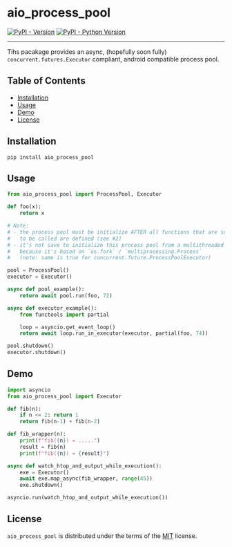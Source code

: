 # aio_process_pool

[![PyPI - Version](https://img.shields.io/pypi/v/aio_process_pool.svg)](https://pypi.org/project/aio_process_pool)
[![PyPI - Python Version](https://img.shields.io/pypi/pyversions/aio_process_pool.svg)](https://pypi.org/project/aio_process_pool)

-----

Tihs pacakage provides an async, (hopefully soon fully) `concurrent.futures.Executor` compliant, android compatible process pool.

## Table of Contents

- [Installation](#installation)
- [Usage](#usage)
- [Demo](#demo)
- [License](#license)

## Installation

```console
pip install aio_process_pool
```

## Usage

```python
from aio_process_pool import ProcessPool, Executor

def foo(x):
    return x

# Note:
# - the process pool must be initialize AFTER all functions that are supposed
#   to be called are defined (see #2)
# - it's not save to initialize this process pool from a multithreaded process
#   because it's based on `os.fork` / `multiprocessing.Process`
#   (note: same is true for concurrent.future.ProcessPoolExecutor)

pool = ProcessPool()
executor = Executor()

async def pool_example():
    return await pool.run(foo, 72)

async def executor_example():
    from functools import partial

    loop = asyncio.get_event_loop()
    return await loop.run_in_executor(executor, partial(foo, 74))

pool.shutdown()
executor.shutdown()
```

## Demo

```python
import asyncio
from aio_process_pool import Executor

def fib(n):
    if n <= 2: return 1
    return fib(n-1) + fib(n-2)

def fib_wrapper(n):
    print(f"fib({n}) = .....")
    result = fib(n)
    print(f"fib({n}) = {result}")

async def watch_htop_and_output_while_execution():
    exe = Executor()
    await exe.map_async(fib_wrapper, range(45))
    exe.shutdown()

asyncio.run(watch_htop_and_output_while_execution())
```

## License

`aio_process_pool` is distributed under the terms of the [MIT](https://spdx.org/licenses/MIT.html) license.
